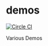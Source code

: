 # demos

[![Circle CI](https://circleci.com/gh/octarine/demos.svg?style=shield&circle-token=:circle-ci-badge-token)](https://circleci.com/gh/octarine/demos)

Various Demos
